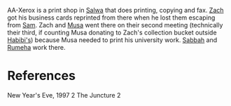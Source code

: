 AA-Xerox is a print shop in [Salwa](Salwa.md) that does printing, copying and fax. [Zach](Zach.md) got his business cards reprinted from there when he lost them escaping from [Sam](Sam.md). Zach and [Musa](Musa.md) went there on their second meeting (technically their third, if counting Musa donating to Zach's collection bucket outside [Habibi's](Habibi's.md)) because Musa needed to print his university work. [Sabbah](Sabbah.md) and [Rumeha](Rumeha.md) work there.

# References
New Year's Eve, 1997 2
The Juncture 2